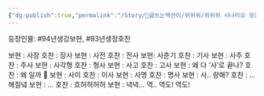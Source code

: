 ```yaml
---
{"dg-publish":true,"permalink":"/Story/🚂글쓰는액션이/위위위/위위위 시나리오 모음/04. 끝말 잇기 반드시 이기는 법/"}
---
```


등장인물: #94년생강보현, #93년생정호찬


보현 : 사장
호찬 : 장사
보현 : 사전
호찬 : 전사
보현: 사춘기
호찬 : 기사
보현 : 사주
호찬 : 주사
보현 : 사각형
호찬 : 형사
보현 : 사고
호찬 : 고사
보현 : 왜 다 ‘사’로 끝나?
호찬 : 왜 일까 🥰
보현 : 사이
호찬 : 이사
보현 : 사명
호찬 : 명사
보현 : 사.. 랑해?
호찬 : ... 해질녘
보현 : …
호찬 : 흐허허허허
보현 : 녁녁... 역.. 역도! 역도!








